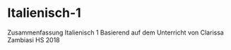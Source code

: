 # Italienisch-1
Zusammenfassung Italienisch 1
Basierend auf dem Unterricht von Clarissa Zambiasi HS 2018
